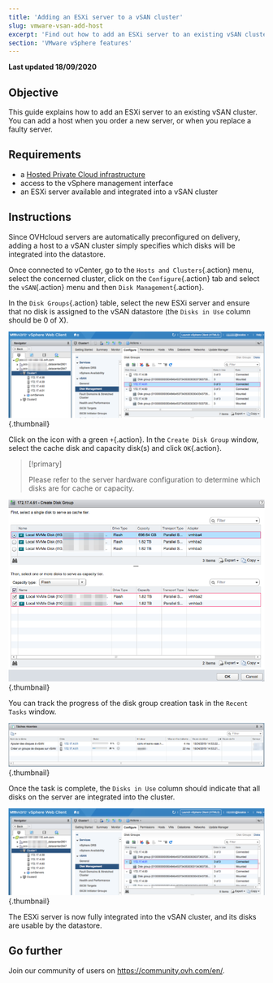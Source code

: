 ```yaml
---
title: 'Adding an ESXi server to a vSAN cluster'
slug: vmware-vsan-add-host
excerpt: 'Find out how to add an ESXi server to an existing vSAN cluster'
section: 'VMware vSphere features'
---
```


**Last updated 18/09/2020**

## Objective

This guide explains how to add an ESXi server to an existing vSAN cluster. You can add a host when you order a new server, or when you replace a faulty server.

## Requirements

- a [Hosted Private Cloud infrastructure](https://www.ovhcloud.com/en-gb/enterprise/products/hosted-private-cloud/)
- access to the vSphere management interface
- an ESXi server available and integrated into a vSAN cluster

## Instructions

Since OVHcloud servers are automatically preconfigured on delivery, adding a host to a vSAN cluster simply specifies which disks will be integrated into the datastore.

Once connected to vCenter, go to the `Hosts and Clusters`{.action} menu, select the concerned cluster, click on the `Configure`{.action} tab and select the `vSAN`{.action} menu and then `Disk Management`{.action}.

In the `Disk Groups`{.action} table, select the new ESXi server and ensure that no disk is assigned to the vSAN datastore (the `Disks in Use` column should be 0 of X).

![disk management](images/01.png){.thumbnail}

Click on the icon with a green `+`{.action}. In the `Create Disk Group` window, select the cache disk and capacity disk(s) and click `OK`{.action}.

> [!primary]
>
> Please refer to the server hardware configuration to determine which disks are for cache or capacity.
>

![disk group](images/02.png){.thumbnail}

You can track the progress of the disk group creation task in the `Recent Tasks` window.

![recent tasks](images/03.png){.thumbnail}

Once the task is complete, the `Disks in Use` column should indicate that all disks on the server are integrated into the cluster.

![disk cluster](images/04.png){.thumbnail}

The ESXi server is now fully integrated into the vSAN cluster, and its disks are usable by the datastore.

## Go further

Join our community of users on <https://community.ovh.com/en/>.

